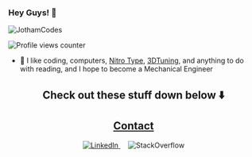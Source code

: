### Hey Guys! 👋
<!--
🌱 I’m currently learning ... 👯 I’m looking to collaborate on ...  🤔 I’m looking for help with ... 💬 Ask me about ... 😄 Pronouns: ...
-->

<p align="left"> 
  <img src="https://github-readme-stats.vercel.app/api?username=JothamCodes&custom_title=%20GitHub%20statistics&show_icons=true&theme=shadow_blue&rank_icon=percentile&include_all_commits=false&theme=transparent" alt="JothamCodes" />&nbsp;&nbsp;
</p>

![Profile views counter](https://komarev.com/ghpvc/?username=JothamCodes-git&style=flat-square)

<!--
<img src="https://github-readme-stats-sigma-five.vercel.app/api?username=JothamCodes&show_icons=true&theme=default&include_all_commits=true&count_private=true"/>
<img src="https://github-readme-stats.vercel.app/api?username=JothamCodes&show_icons=true&theme=shadow_blue&rank_icon=default&include_all_commits=false&theme=transparent" alt="JothamCodes" />
<img src="https://github-readme-stats.vercel.app/api?username=JothamCodes&show_icons=true&theme=shadow_blue&rank_icon=percentile&include_all_commits=true&theme=transparent" alt="JothamCodes" />
<img src="https://github-readme-stats.vercel.app/api?username=JothamCodes&show_icons=true&theme=shadow_blue&rank_icon=default&include_all_commits=true&theme=transparent" alt="JothamCodes" />
-->

- 🔭 I like coding, computers, [Nitro Type](https://nitrotype.com), [3DTuning](https://3dtuning.com/en-US), and anything to do with reading, and I hope to become a Mechanical Engineer


<div align="center">
  <h2>Check out these stuff down below ⬇️</h2>
  <a href="https://bit.ly/NT-Color-Shop" target="_blank">
  <a href="https://bit.ly/Tornado-Donations" target="_blank">
<div align="center">
  <h2>Contact</h2>
    <img src="./images/linkedin_sm.png" alt="LinkedIn"/>
  </a>
  &nbsp;&nbsp;&nbsp;
    <img src="./images/stackoverflow_sm.png" alt="StackOverflow"/>
  </a>
  <br><br>
</div>
    <br><br>
</div>
